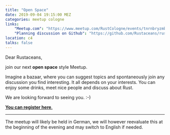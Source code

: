 ```yaml
---
title: "Open Space"
date: 2019-09-04 19:15:00 MEZ
categories: meetup cologne
links:
    "Meetup.com": "https://www.meetup.com/RustCologne/events/tnrnbryzmbgb/"
    "Planning discussion on Github": "https://github.com/Rustaceans/rust-cologne/issues/83"
location: c4
talks: false
---
```

Dear Rustaceans,

join our next **open space** style Meetup.

Imagine a bazaar, where you can suggest topics and spontaneously join any discussion you find interesting.
It all depends on your interests. You can enjoy some drinks, meet nice people and discuss about Rust.

We are looking forward to seeing you. :-)

[**You can register here**.](https://www.meetup.com/RustCologne/events/tnrnbryzmbgb/)

- - -

The meetup will likely be held in German, we will however reevaluate this at the beginning of the evening and may switch to English if needed.
